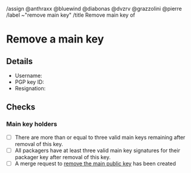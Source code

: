 <!--
This template is used when an existing main PGP public key needs to be removed
from the distribution's keyring.
It is used by users with a valid main key or the holder of the revocation
certificate of the main key that is about to be removed.

NOTE: All comment sections with a MODIFY note need to be edited. All checkboxes
in the "Check" section labeled as "Main key holders" need to be checked for the
accompanying merge request to be merged.
-->
/assign @anthraxx @bluewind @diabonas @dvzrv @grazzolini @pierre
/label ~"remove main key"
/title Remove main key of <!-- MODIFY: Add main key holder's username -->
<!--
Please do not remove the above quick actions, which automatically label the
issue and assign relevant users.
-->

# Remove a main key

## Details

- Username: <!-- MODIFY: Add the @-prefixed username -->
- PGP key ID: <!-- MODIFY: Add the output of `gpg --keyid-format long --list-key <MAIN KEY UID> | sed -n '2p' | tr -d ' '` here -->
- Resignation: <!-- MODIFY: Link to resignation of key holder -->

## Checks

### Main key holders

- [ ] There are more than or equal to three valid main keys remaining after
  removal of this key.
- [ ] All packagers have at least three valid main key signatures for their
  packager key after removal of this key.
- [ ] A merge request to [remove the main public
  key](https://gitlab.archlinux.org/archlinux/archlinux-keyring/-/wikis/workflows/remove-a-main-key)
  has been created
